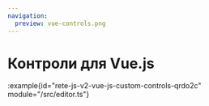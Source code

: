 ```yaml
---
navigation:
  preview: vue-controls.png
---
```


# Контроли для Vue.js

:example{id="rete-js-v2-vue-js-custom-controls-qrdo2c" module="/src/editor.ts"}
